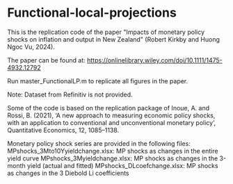 # Functional-local-projections

This is the replication code of the paper "Impacts of monetary policy shocks on inflation and output in New Zealand" (Robert Kirkby and Huong Ngoc Vu, 2024).

The paper can be found at: https://onlinelibrary.wiley.com/doi/10.1111/1475-4932.12792

Run master_FunctionalLP.m to replicate all figures in the paper.

Note: Dataset from Refinitiv is not provided.

Some of the code is based on the replication package of Inoue, A. and Rossi, B. (2021), ‘A new approach to measuring economic policy shocks, with an application to conventional and unconventional monetary policy’, Quantitative Economics, 12, 1085–1138.

Monetary policy shock series are provided in the following files:
MPshocks_3Mto10Yyieldchange.xlsx: MP shocks as changes in the entire yield curve
MPshocks_3Myieldchange.xlsx: MP shocks as changes in the 3-month yield (actual and fitted)
MPshocks_DLcoefchange.xlsx: MP shocks as changes in the 3 Diebold Li coefficients
